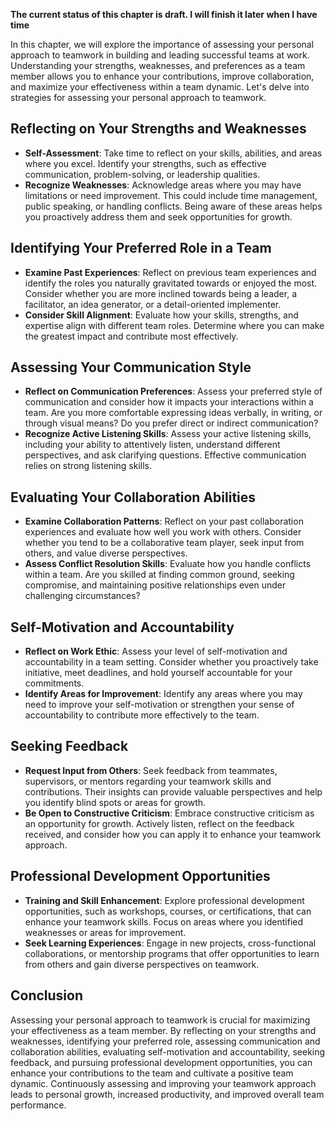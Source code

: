 **The current status of this chapter is draft. I will finish it later when I have time**

In this chapter, we will explore the importance of assessing your personal approach to teamwork in building and leading successful teams at work. Understanding your strengths, weaknesses, and preferences as a team member allows you to enhance your contributions, improve collaboration, and maximize your effectiveness within a team dynamic. Let's delve into strategies for assessing your personal approach to teamwork.

Reflecting on Your Strengths and Weaknesses
-------------------------------------------

* **Self-Assessment**: Take time to reflect on your skills, abilities, and areas where you excel. Identify your strengths, such as effective communication, problem-solving, or leadership qualities.
* **Recognize Weaknesses**: Acknowledge areas where you may have limitations or need improvement. This could include time management, public speaking, or handling conflicts. Being aware of these areas helps you proactively address them and seek opportunities for growth.

Identifying Your Preferred Role in a Team
-----------------------------------------

* **Examine Past Experiences**: Reflect on previous team experiences and identify the roles you naturally gravitated towards or enjoyed the most. Consider whether you are more inclined towards being a leader, a facilitator, an idea generator, or a detail-oriented implementer.
* **Consider Skill Alignment**: Evaluate how your skills, strengths, and expertise align with different team roles. Determine where you can make the greatest impact and contribute most effectively.

Assessing Your Communication Style
----------------------------------

* **Reflect on Communication Preferences**: Assess your preferred style of communication and consider how it impacts your interactions within a team. Are you more comfortable expressing ideas verbally, in writing, or through visual means? Do you prefer direct or indirect communication?
* **Recognize Active Listening Skills**: Assess your active listening skills, including your ability to attentively listen, understand different perspectives, and ask clarifying questions. Effective communication relies on strong listening skills.

Evaluating Your Collaboration Abilities
---------------------------------------

* **Examine Collaboration Patterns**: Reflect on your past collaboration experiences and evaluate how well you work with others. Consider whether you tend to be a collaborative team player, seek input from others, and value diverse perspectives.
* **Assess Conflict Resolution Skills**: Evaluate how you handle conflicts within a team. Are you skilled at finding common ground, seeking compromise, and maintaining positive relationships even under challenging circumstances?

Self-Motivation and Accountability
----------------------------------

* **Reflect on Work Ethic**: Assess your level of self-motivation and accountability in a team setting. Consider whether you proactively take initiative, meet deadlines, and hold yourself accountable for your commitments.
* **Identify Areas for Improvement**: Identify any areas where you may need to improve your self-motivation or strengthen your sense of accountability to contribute more effectively to the team.

Seeking Feedback
----------------

* **Request Input from Others**: Seek feedback from teammates, supervisors, or mentors regarding your teamwork skills and contributions. Their insights can provide valuable perspectives and help you identify blind spots or areas for growth.
* **Be Open to Constructive Criticism**: Embrace constructive criticism as an opportunity for growth. Actively listen, reflect on the feedback received, and consider how you can apply it to enhance your teamwork approach.

Professional Development Opportunities
--------------------------------------

* **Training and Skill Enhancement**: Explore professional development opportunities, such as workshops, courses, or certifications, that can enhance your teamwork skills. Focus on areas where you identified weaknesses or areas for improvement.
* **Seek Learning Experiences**: Engage in new projects, cross-functional collaborations, or mentorship programs that offer opportunities to learn from others and gain diverse perspectives on teamwork.

Conclusion
----------

Assessing your personal approach to teamwork is crucial for maximizing your effectiveness as a team member. By reflecting on your strengths and weaknesses, identifying your preferred role, assessing communication and collaboration abilities, evaluating self-motivation and accountability, seeking feedback, and pursuing professional development opportunities, you can enhance your contributions to the team and cultivate a positive team dynamic. Continuously assessing and improving your teamwork approach leads to personal growth, increased productivity, and improved overall team performance.
